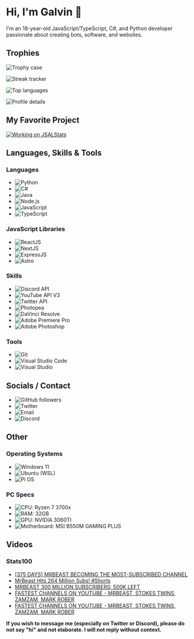# Hi, I'm Galvin 👋

I'm an 18-year-old JavaScript/TypeScript, C#, and Python developer passionate about creating bots, software, and websites.

## Trophies
![Trophy case](https://github-profile-trophy.vercel.app/?username=GalvinPython&theme=radical&no-bg=true&no-frame=true&column=6)

![Streak tracker](https://github-readme-streak-stats.herokuapp.com/?user=GalvinPython&theme=highcontrast&background=0d1117&ring=FFFFFF&fire=FFFFFF&currStreakLabel=DDDDDD&sideLabels=EBEBEB&dates=EBEBEB)

![Top languages](https://github-readme-stats.vercel.app/api/top-langs/?username=GalvinPython&layout=compact&bg_color=0d1117&text_color=EBEBEB&title_color=FFF&langs_count=6)

![Profile details](https://github-profile-summary-cards.vercel.app/api/cards/profile-details?username=galvinpython&theme=github)

## My Favorite Project
[![Working on JSALStats](https://github-readme-stats.vercel.app/api/pin/?username=GalvinPython&repo=JSALStats&bg_color=0d1117&text_color=EBEBEB&title_color=FFF)](https://github.com/GalvinPython/jsalstats)

## Languages, Skills & Tools

### Languages
- ![Python](https://img.shields.io/badge/Python-FFD43B?style=for-the-badge&logo=python&logoColor=blue)
- ![C#](https://img.shields.io/badge/c%23-512BD4.svg?style=for-the-badge&logo=csharp&logoColor=white)
- ![Java](https://img.shields.io/badge/Java-f89820.svg?style=for-the-badge&logo=openjdk&logoColor=black)
- ![Node.js](https://img.shields.io/badge/node.js-339933.svg?style=for-the-badge&logo=Node.js&logoColor=white)
- ![JavaScript](https://img.shields.io/badge/javascript-F7DF1E?style=for-the-badge&logo=javascript&logoColor=black)
- ![TypeScript](https://img.shields.io/badge/typescript-3178C6?style=for-the-badge&logo=typescript&logoColor=white)

### JavaScript Libraries
- ![ReactJS](https://img.shields.io/badge/react-61DAFB.svg?style=for-the-badge&logo=react&logoColor=black)
- ![NextJS](https://img.shields.io/badge/next.js-000000.svg?style=for-the-badge&logo=nextdotjs&logoColor=white)
- ![ExpressJS](https://img.shields.io/badge/express.js-000000.svg?style=for-the-badge&logo=express&logoColor=white)
- ![Astro](https://img.shields.io/badge/astro%20(Learning)-BC52EE.svg?style=for-the-badge&logo=astro&logoColor=white)

### Skills
- ![Discord API](https://img.shields.io/badge/Discord%20api-5865F2.svg?style=for-the-badge&logo=discord&logoColor=white)
- ![YouTube API V3](https://img.shields.io/badge/youtube%20api-FF0000?style=for-the-badge&logo=youtube&logoColor=white)
- ![Twitter API](https://img.shields.io/badge/X%20(Twitter)%20API-000000.svg?style=for-the-badge&logo=x&logoColor=white)
- ![Photopea](https://img.shields.io/badge/photopea-18A497.svg?style=for-the-badge&logo=photopea&logoColor=white)
- ![DaVinci Resolve](https://img.shields.io/badge/davinci%20resolve-383838.svg?style=for-the-badge)
- ![Adobe Premiere Pro](https://img.shields.io/badge/Adobe%20Premiere%20Pro-9999FF.svg?style=for-the-badge&logo=adobepremierepro&logoColor=white)
- ![Adobe Photoshop](https://img.shields.io/badge/Adobe%20Photoshop-31A8FF.svg?style=for-the-badge&logo=adobephotoshop&logoColor=white)

### Tools
- ![Git](https://img.shields.io/badge/git-%23F05033.svg?style=for-the-badge&logo=git&logoColor=white)
- ![Visual Studio Code](https://img.shields.io/badge/visual%20studio%20code-007ACC.svg?style=for-the-badge&logo=visualstudiocode&logoColor=white)
- ![Visual Studio](https://img.shields.io/badge/visual%20studio-5C2D91.svg?style=for-the-badge&logo=visualstudio&logoColor=white)

## Socials / Contact
- ![GitHub followers](https://img.shields.io/github/followers/galvinpython?style=for-the-badge)
- ![Twitter](https://img.shields.io/badge/X%20(Twitter)-ReallyGalvin-000000?style=for-the-badge&logo=x&logoColor=white)
- ![Email](https://img.shields.io/badge/Email-hey@stats100.xyz-D14836?style=for-the-badge&logo=gmail&logoColor=white)
- ![Discord](https://img.shields.io/badge/Discord-imgalvin-5865F2.svg?style=for-the-badge&logo=discord&logoColor=white)

## Other

### Operating Systems
- ![Windows 11](https://img.shields.io/badge/Windows%2011-0078D4.svg?style=for-the-badge&logo=windows&logoColor=white)
- ![Ubuntu (WSL)](https://img.shields.io/badge/ubuntu%20(WSL)-E95420.svg?style=for-the-badge&logo=ubuntu&logoColor=white)
- ![Pi OS](https://img.shields.io/badge/Pi%20OS-A22846.svg?style=for-the-badge&logo=raspberrypi&logoColor=white)

### PC Specs
- ![CPU: Ryzen 7 3700x](https://img.shields.io/badge/CPU-Ryzen%207%203700x-ED1C24.svg?style=for-the-badge&logo=amd&logoColor=white)
- ![RAM: 32GB](https://img.shields.io/badge/RAM-32GB-000000.svg?style=for-the-badge&logo=corsair&logoColor=white)
- ![GPU: NVIDIA 3060TI](https://img.shields.io/badge/GPU-NVIDIA%203060TI-76B900.svg?style=for-the-badge&logo=nvidia&logoColor=white)
- ![Motherboard: MSI B550M GAMING PLUS](https://img.shields.io/badge/Motherboard-MSI%20B550M%20GAMING%20PLUS-FF0000.svg?style=for-the-badge&logo=msi&logoColor=white)

## Videos
### Stats100
<!-- YOUTUBE:START -->
- [[375 DAYS] MRBEAST BECOMING THE MOST-SUBSCRIBED CHANNEL](https://www.youtube.com/watch?v=cWSH5L2yh90)
- [MrBeast Hits 264 Million Subs! #Shorts](https://www.youtube.com/watch?v=hCNupZN1Clg)
- [MRBEAST 300 MILLION SUBSCRIBERS: 500K LEFT](https://www.youtube.com/watch?v=G-XWk9DQnRE)
- [FASTEST CHANNELS ON YOUTUBE - MRBEAST, STOKES TWINS, ZAMZAM, MARK ROBER](https://www.youtube.com/watch?v=CpcpDRoRgBQ)
- [FASTEST CHANNELS ON YOUTUBE - MRBEAST, STOKES TWINS, ZAMZAM, MARK ROBER](https://www.youtube.com/watch?v=73dM62PCHNw)
<!-- YOUTUBE:END -->

**If you wish to message me (especially on Twitter or Discord), please do not say "hi" and not elaborate. I will not reply without context.**
